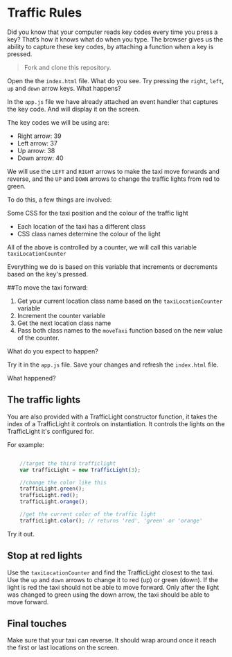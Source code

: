 # Traffic Rules

Did you know that your computer reads key codes every time you press a key? That’s how it knows what do when you type. The browser gives us the ability to capture these key codes, by attaching a function when a key is pressed.

> Fork and clone this repository.

Open the the `index.html` file. What do you see. Try pressing the `right`, `left`, `up` and `down` arrow keys. What happens?

In the `app.js` file we have already attached an event handler that captures the key code. And will display it on the screen.

The key codes we will be using are:

- Right arrow: 39
- Left arrow: 37
- Up arrow: 38
- Down arrow: 40

We will use the `LEFT` and `RIGHT` arrows to make the taxi move forwards and reverse, and the `UP` and `DOWN` arrows to change the traffic lights from red to green.

To do this, a few things are involved:

Some CSS for the taxi position and the colour of the traffic light

- Each location of the taxi has a different class
- CSS class names determine the colour of the light

All of the above is controlled by a counter, we will call this variable `taxiLocationCounter`

Everything we do is based on this variable that increments or decrements based on the key's pressed.

##To move the taxi forward:

1. Get your current location class name based on the `taxiLocationCounter` variable
2. Increment the counter variable
3. Get the next location class name
4. Pass both class names to the `moveTaxi` function based on the new value of the counter.

What do you expect to happen?

Try it in the `app.js` file. Save your changes and refresh the `index.html` file.

What happened?

## The traffic lights

You are also provided with a TrafficLight constructor function, it takes the index of a TrafficLight it controls on instantiation. It controls the lights on the TrafficLight it's configured for.

For example:

```javascript

    //target the third trafficlight
    var trafficLight = new TrafficLight(3);

    //change the color like this
    trafficLight.green();
    trafficLight.red();
    trafficLight.orange();

    //get the current color of the traffic light
    trafficLight.color(); // returns 'red', 'green' or 'orange'

```

Try it out.

## Stop at red lights

Use the `taxiLocationCounter` and find the TrafficLight closest to the taxi. Use the `up` and `down` arrows to change it to red (up) or green (down). If the light is red the taxi should not be able to move forward. Only after the light was changed to green using the down arrow, the taxi should be able to move forward.

## Final touches

Make sure that your taxi can reverse. It should wrap around once it reach the first or last locations on the screen.
